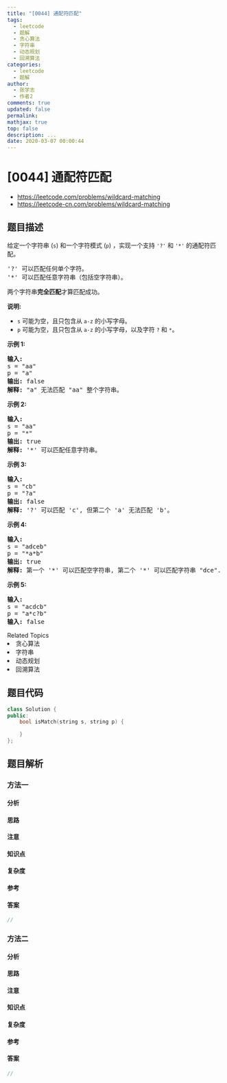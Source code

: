 ```yaml
---
title: "[0044] 通配符匹配"
tags:
  - leetcode
  - 题解
  - 贪心算法
  - 字符串
  - 动态规划
  - 回溯算法
categories:
  - leetcode
  - 题解
author:
  - 张学志
  - 作者2
comments: true
updated: false
permalink:
mathjax: true
top: false
description: ...
date: 2020-03-07 00:00:44
---
```



# [0044] 通配符匹配
* https://leetcode.com/problems/wildcard-matching
* https://leetcode-cn.com/problems/wildcard-matching


## 题目描述

<p>给定一个字符串&nbsp;(<code>s</code>) 和一个字符模式&nbsp;(<code>p</code>) ，实现一个支持&nbsp;<code>&#39;?&#39;</code>&nbsp;和&nbsp;<code>&#39;*&#39;</code>&nbsp;的通配符匹配。</p>

<pre>&#39;?&#39; 可以匹配任何单个字符。
&#39;*&#39; 可以匹配任意字符串（包括空字符串）。
</pre>

<p>两个字符串<strong>完全匹配</strong>才算匹配成功。</p>

<p><strong>说明:</strong></p>

<ul>
	<li><code>s</code>&nbsp;可能为空，且只包含从&nbsp;<code>a-z</code>&nbsp;的小写字母。</li>
	<li><code>p</code>&nbsp;可能为空，且只包含从&nbsp;<code>a-z</code>&nbsp;的小写字母，以及字符&nbsp;<code>?</code>&nbsp;和&nbsp;<code>*</code>。</li>
</ul>

<p><strong>示例&nbsp;1:</strong></p>

<pre><strong>输入:</strong>
s = &quot;aa&quot;
p = &quot;a&quot;
<strong>输出:</strong> false
<strong>解释:</strong> &quot;a&quot; 无法匹配 &quot;aa&quot; 整个字符串。</pre>

<p><strong>示例&nbsp;2:</strong></p>

<pre><strong>输入:</strong>
s = &quot;aa&quot;
p = &quot;*&quot;
<strong>输出:</strong> true
<strong>解释:</strong>&nbsp;&#39;*&#39; 可以匹配任意字符串。
</pre>

<p><strong>示例&nbsp;3:</strong></p>

<pre><strong>输入:</strong>
s = &quot;cb&quot;
p = &quot;?a&quot;
<strong>输出:</strong> false
<strong>解释:</strong>&nbsp;&#39;?&#39; 可以匹配 &#39;c&#39;, 但第二个 &#39;a&#39; 无法匹配 &#39;b&#39;。
</pre>

<p><strong>示例&nbsp;4:</strong></p>

<pre><strong>输入:</strong>
s = &quot;adceb&quot;
p = &quot;*a*b&quot;
<strong>输出:</strong> true
<strong>解释:</strong>&nbsp;第一个 &#39;*&#39; 可以匹配空字符串, 第二个 &#39;*&#39; 可以匹配字符串 &quot;dce&quot;.
</pre>

<p><strong>示例&nbsp;5:</strong></p>

<pre><strong>输入:</strong>
s = &quot;acdcb&quot;
p = &quot;a*c?b&quot;
<strong>输入:</strong> false</pre>
<div><div>Related Topics</div><div><li>贪心算法</li><li>字符串</li><li>动态规划</li><li>回溯算法</li></div></div>


## 题目代码

```cpp
class Solution {
public:
    bool isMatch(string s, string p) {

    }
};
```


## 题目解析


### 方法一

#### 分析

#### 思路

#### 注意

#### 知识点

#### 复杂度

#### 参考

#### 答案

```cpp
//
```


### 方法二

#### 分析

#### 思路

#### 注意

#### 知识点

#### 复杂度

#### 参考

#### 答案

```cpp
//
```


